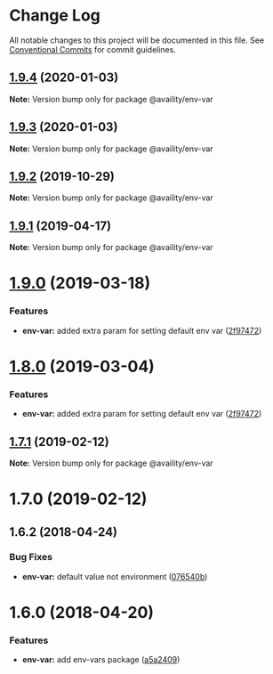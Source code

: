 # Change Log

All notable changes to this project will be documented in this file.
See [Conventional Commits](https://conventionalcommits.org) for commit guidelines.

## [1.9.4](https://github.com/availity/sdk-js/compare/@availity/env-var@1.9.3...@availity/env-var@1.9.4) (2020-01-03)

**Note:** Version bump only for package @availity/env-var





## [1.9.3](https://github.com/availity/sdk-js/compare/@availity/env-var@1.9.2...@availity/env-var@1.9.3) (2020-01-03)

**Note:** Version bump only for package @availity/env-var





## [1.9.2](https://github.com/availity/sdk-js/compare/@availity/env-var@1.9.1...@availity/env-var@1.9.2) (2019-10-29)

**Note:** Version bump only for package @availity/env-var





## [1.9.1](https://github.com/availity/sdk-js/compare/@availity/env-var@1.9.0...@availity/env-var@1.9.1) (2019-04-17)

**Note:** Version bump only for package @availity/env-var





# [1.9.0](https://github.com/availity/sdk-js/compare/@availity/env-var@1.7.1...@availity/env-var@1.9.0) (2019-03-18)


### Features

* **env-var:** added extra param for setting default env var ([2f97472](https://github.com/availity/sdk-js/commit/2f97472))





# [1.8.0](https://github.com/availity/sdk-js/compare/@availity/env-var@1.7.1...@availity/env-var@1.8.0) (2019-03-04)


### Features

* **env-var:** added extra param for setting default env var ([2f97472](https://github.com/availity/sdk-js/commit/2f97472))





## [1.7.1](https://github.com/availity/sdk-js/compare/@availity/env-var@1.7.0...@availity/env-var@1.7.1) (2019-02-12)

**Note:** Version bump only for package @availity/env-var





# 1.7.0 (2019-02-12)



## 1.6.2 (2018-04-24)


### Bug Fixes

* **env-var:** default value not environment ([076540b](https://github.com/availity/sdk-js/commit/076540b))



# 1.6.0 (2018-04-20)


### Features

* **env-var:** add env-vars package ([a5a2409](https://github.com/availity/sdk-js/commit/a5a2409))
